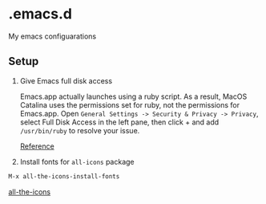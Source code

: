 # .emacs.d

My emacs configuarations

## Setup

1. Give Emacs full disk access
   
   Emacs.app actually launches using a ruby script. As a result, MacOS Catalina uses the permissions set for ruby, not the permissions for Emacs.app. Open `General Settings -> Security & Privacy -> Privacy`, select Full Disk Access in the left pane, then click + and add `/usr/bin/ruby` to resolve your issue.
   
   [Reference](https://emacs.stackexchange.com/questions/53026/how-to-restore-file-system-access-in-macos-catalina/53037#53037)


2. Install fonts for `all-icons` package

``` lisp
M-x all-the-icons-install-fonts
```

[all-the-icons](https://github.com/domtronn/all-the-icons.el)
